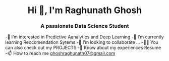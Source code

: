 <h1 align="center">Hi 👋, I'm Raghunath Ghosh</h1>
<h3 align="center">A passionate Data Science Student</h3>

-👀 I’m interested in Predictive Aanalytics and Deep Learning
-🌱 I’m currently learning Reccomendation Sytems
-💞️ I’m looking to collaborate ...
-👨‍💻 You can also check out my PROJECTS
-📄 Know about my experiences Resume
-📫 How to reach me ghoshraghunath07@gmail.com

